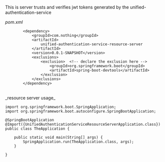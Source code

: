 This is server trusts and verifies jwt tokens generated by the unified-authentication-service


_pom.xml_
```
		<dependency>
			<groupId>com.nothing</groupId>
			<artifactId>
				unified-authentication-service-resource-server
			</artifactId>
			<version>0.0.1-SNAPSHOT</version>
			<exclusions>
				<exclusion>  <!-- declare the exclusion here -->
					<groupId>org.springframework.boot</groupId>
					<artifactId>spring-boot-devtools</artifactId>
				</exclusion>
			</exclusions>
		</dependency>
```

<br>
_resource server usage_
<br>

```
import org.springframework.boot.SpringApplication;
import org.springframework.boot.autoconfigure.SpringBootApplication;

@SpringBootApplication
@Import({UnifiedAuthenticationServiceResourceServerApplication.class})
public class TheApplication {

	public static void main(String[] args) {
		SpringApplication.run(TheApplication.class, args);
	}

}
```
